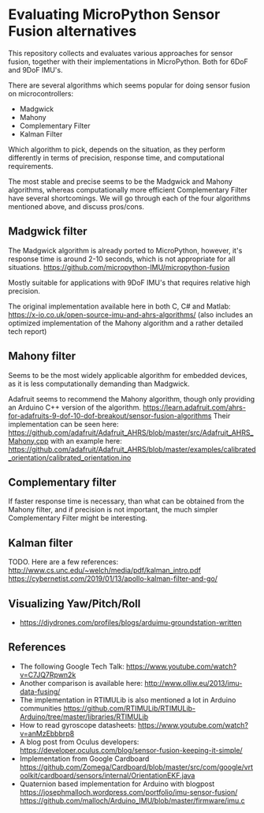 Evaluating MicroPython Sensor Fusion alternatives
=================================================
This repository collects and evaluates various approaches for sensor
fusion, together with their implementations in MicroPython. Both for
6DoF and 9DoF IMU's.

There are several algorithms which seems popular for doing sensor
fusion on microcontrollers:
 - Madgwick
 - Mahony
 - Complementary Filter
 - Kalman Filter

Which algorithm to pick, depends on the situation, as they perform
differently in terms of precision, response time, and computational
requirements. 

The most stable and precise seems to be the Madgwick and Mahony
algorithms, whereas computationally more efficient Complementary
Filter have several shortcomings. We will go through each of the four
algorithms mentioned above, and discuss pros/cons.

Madgwick filter
---------------
The Madgwick algorithm is already ported to MicroPython, however, it's
response time is around 2-10 seconds, which is not appropriate for all
situations.
https://github.com/micropython-IMU/micropython-fusion

Mostly suitable for applications with 9DoF IMU's that requires
relative high precision.

The original implementation available here in both C, C# and Matlab: https://x-io.co.uk/open-source-imu-and-ahrs-algorithms/
(also includes an optimized implementation of the Mahony algorithm and a rather detailed tech report)

Mahony filter
-------------
Seems to be the most widely applicable algorithm for embedded devices,
as it is less computationally demanding than Madgwick.

Adafruit seems to recommend the Mahony algorithm, though only
providing an Arduino C++ version of the algorithm.
https://learn.adafruit.com/ahrs-for-adafruits-9-dof-10-dof-breakout/sensor-fusion-algorithms
Their implementation can be seen here:
https://github.com/adafruit/Adafruit_AHRS/blob/master/src/Adafruit_AHRS_Mahony.cpp
with an example here:
https://github.com/adafruit/Adafruit_AHRS/blob/master/examples/calibrated_orientation/calibrated_orientation.ino

Complementary filter
--------------------
If faster response time is necessary, than what can be obtained from
the Mahony filter, and if precision is not important, the much simpler
Complementary Filter might be interesting.

Kalman filter
-------------
TODO. Here are a few references:
http://www.cs.unc.edu/~welch/media/pdf/kalman_intro.pdf
https://cybernetist.com/2019/01/13/apollo-kalman-filter-and-go/

Visualizing Yaw/Pitch/Roll
--------------------------
 - https://diydrones.com/profiles/blogs/arduimu-groundstation-written


References
----------
 - The following Google Tech Talk: https://www.youtube.com/watch?v=C7JQ7Rpwn2k
 - Another comparison is available here: http://www.olliw.eu/2013/imu-data-fusing/
 - The implementation in RTIMULib is also mentioned a lot in Arduino communities
 https://github.com/RTIMULib/RTIMULib-Arduino/tree/master/libraries/RTIMULib
 - How to read gyroscope datasheets: https://www.youtube.com/watch?v=anMzEbbbrp8
 - A blog post from Oculus developers: https://developer.oculus.com/blog/sensor-fusion-keeping-it-simple/
 - Implementation from Google Cardboard https://github.com/Zomega/Cardboard/blob/master/src/com/google/vrtoolkit/cardboard/sensors/internal/OrientationEKF.java
 - Quaternion based implementation for Arduino with blogpost
 https://josephmalloch.wordpress.com/portfolio/imu-sensor-fusion/
 https://github.com/malloch/Arduino_IMU/blob/master/firmware/imu.c

 
